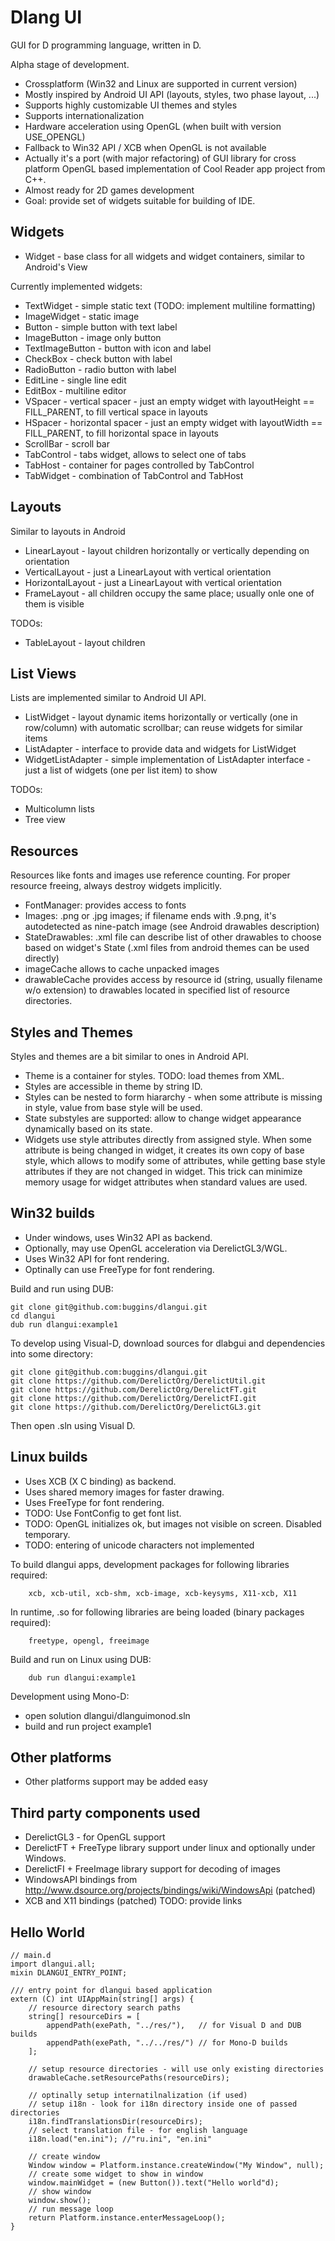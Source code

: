 Dlang UI
========

GUI for D programming language, written in D.

Alpha stage of development.

* Crossplatform (Win32 and Linux are supported in current version)
* Mostly inspired by Android UI API (layouts, styles, two phase layout, ...)
* Supports highly customizable UI themes and styles
* Supports internationalization
* Hardware acceleration using OpenGL (when built with version USE_OPENGL)
* Fallback to Win32 API / XCB when OpenGL is not available
* Actually it's a port (with major refactoring) of GUI library for cross platform OpenGL based implementation of Cool Reader app project from C++.
* Almost ready for 2D games development
* Goal: provide set of widgets suitable for building of IDE.



Widgets
-------

* Widget - base class for all widgets and widget containers, similar to Android's View

Currently implemented widgets:

* TextWidget - simple static text (TODO: implement multiline formatting)
* ImageWidget - static image
* Button - simple button with text label
* ImageButton - image only button
* TextImageButton - button with icon and label
* CheckBox - check button with label
* RadioButton - radio button with label
* EditLine - single line edit
* EditBox - multiline editor
* VSpacer - vertical spacer - just an empty widget with layoutHeight == FILL_PARENT, to fill vertical space in layouts
* HSpacer - horizontal spacer - just an empty widget with layoutWidth == FILL_PARENT, to fill horizontal space in layouts
* ScrollBar - scroll bar
* TabControl - tabs widget, allows to select one of tabs
* TabHost - container for pages controlled by TabControl
* TabWidget - combination of TabControl and TabHost

Layouts
-------

Similar to layouts in Android

* LinearLayout - layout children horizontally or vertically depending on orientation
* VerticalLayout - just a LinearLayout with vertical orientation
* HorizontalLayout - just a LinearLayout with vertical orientation
* FrameLayout - all children occupy the same place; usually onle one of them is visible

TODOs:

* TableLayout - layout children

List Views
----------

Lists are implemented similar to Android UI API.

* ListWidget - layout dynamic items horizontally or vertically (one in row/column) with automatic scrollbar; can reuse widgets for similar items
* ListAdapter - interface to provide data and widgets for ListWidget
* WidgetListAdapter - simple implementation of ListAdapter interface - just a list of widgets (one per list item) to show

TODOs:

* Multicolumn lists
* Tree view

Resources
---------

Resources like fonts and images use reference counting. For proper resource freeing, always destroy widgets implicitly.

* FontManager: provides access to fonts
* Images: .png or .jpg images; if filename ends with .9.png, it's autodetected as nine-patch image (see Android drawables description)
* StateDrawables: .xml file can describe list of other drawables to choose based on widget's State (.xml files from android themes can be used directly)
* imageCache allows to cache unpacked images
* drawableCache provides access by resource id (string, usually filename w/o extension) to drawables located in specified list of resource directories.

Styles and Themes
-----------------

Styles and themes are a bit similar to ones in Android API.

* Theme is a container for styles. TODO: load themes from XML.
* Styles are accessible in theme by string ID.
* Styles can be nested to form hiararchy - when some attribute is missing in style, value from base style will be used.
* State substyles are supported: allow to change widget appearance dynamically based on its state.
* Widgets use style attributes directly from assigned style. When some attribute is being changed in widget, it creates its own copy of base style, 
which allows to modify some of attributes, while getting base style attributes if they are not changed in widget. This trick can minimize memory usage for widget attributes when 
standard values are used.



Win32 builds
------------

* Under windows, uses Win32 API as backend.
* Optionally, may use OpenGL acceleration via DerelictGL3/WGL.
* Uses Win32 API for font rendering.
* Optinally can use FreeType for font rendering.



Build and run using DUB:

	git clone git@github.com:buggins/dlangui.git
	cd dlangui
	dub run dlangui:example1



To develop using Visual-D, download sources for dlabgui and dependencies into some directory:

	git clone git@github.com:buggins/dlangui.git
	git clone https://github.com/DerelictOrg/DerelictUtil.git
	git clone https://github.com/DerelictOrg/DerelictFT.git
	git clone https://github.com/DerelictOrg/DerelictFI.git
	git clone https://github.com/DerelictOrg/DerelictGL3.git

Then open .sln using Visual D.




Linux builds
------------

* Uses XCB (X C binding) as backend.
* Uses shared memory images for faster drawing.
* Uses FreeType for font rendering.
* TODO: Use FontConfig to get font list.
* TODO: OpenGL initializes ok, but images not visible on screen. Disabled temporary.
* TODO: entering of unicode characters not implemented


To build dlangui apps, development packages for following libraries required:

        xcb, xcb-util, xcb-shm, xcb-image, xcb-keysyms, X11-xcb, X11

In runtime, .so for following libraries are being loaded (binary packages required):

        freetype, opengl, freeimage


Build and run on Linux using DUB:

        dub run dlangui:example1

Development using Mono-D: 

* open solution dlangui/dlanguimonod.sln 
* build and run project example1


Other platforms
---------------

* Other platforms support may be added easy


Third party components used
---------------------------

* DerelictGL3 - for OpenGL support
* DerelictFT + FreeType library support under linux and optionally under Windows.
* DerelictFI + FreeImage library support for decoding of images
* WindowsAPI bindings from http://www.dsource.org/projects/bindings/wiki/WindowsApi (patched)
* XCB and X11 bindings (patched) TODO: provide links


Hello World
--------------------------------------------------------------

	// main.d
	import dlangui.all;
	mixin DLANGUI_ENTRY_POINT;

	/// entry point for dlangui based application
	extern (C) int UIAppMain(string[] args) {
	    // resource directory search paths
	    string[] resourceDirs = [
	        appendPath(exePath, "../res/"),   // for Visual D and DUB builds
	        appendPath(exePath, "../../res/") // for Mono-D builds
	    ];

	    // setup resource directories - will use only existing directories
	    drawableCache.setResourcePaths(resourceDirs);

	    // optinally setup internatilnalization (if used)
	    // setup i18n - look for i18n directory inside one of passed directories
	    i18n.findTranslationsDir(resourceDirs);
	    // select translation file - for english language
	    i18n.load("en.ini"); //"ru.ini", "en.ini"
	
	    // create window
	    Window window = Platform.instance.createWindow("My Window", null);
	    // create some widget to show in window
	    window.mainWidget = (new Button()).text("Hello world"d);
	    // show window
	    window.show();
	    // run message loop
	    return Platform.instance.enterMessageLoop();
	}
